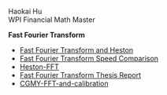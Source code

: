 Haokai Hu </br>
WPI Financial Math Master

__Fast Fourier Transform__
- [Fast Fourier Transform and Heston](Fourier_Transform_Heston_BSM.ipynb)
- [Fast Fourier Transform Speed Comparison](Speed_Comparison.ipynb)
- [Heston-FFT](Heston-FFT.ipynb)
- [Fast Fourier Transform Thesis Report](Fast_Fourier_Transform_Thesis_Report.pdf)
- [CGMY-FFT-and-calibration](CGMY-FFT_and_calibration.ipynb)
